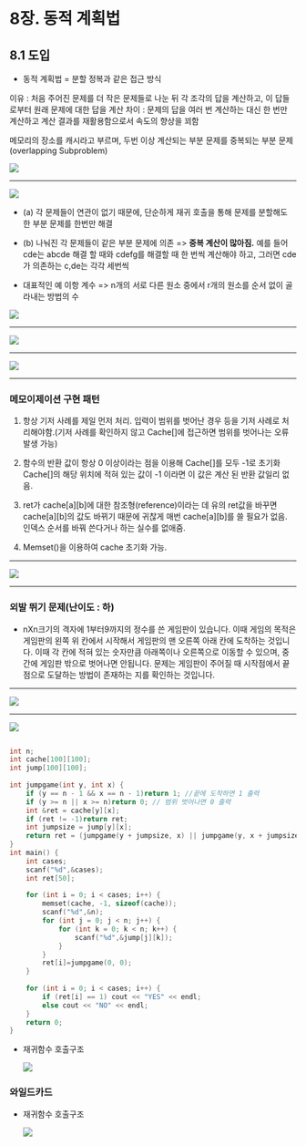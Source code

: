 # 8장. 동적 계획법

## 8.1 도입

* 동적 계획법 = 분할 정복과 같은 접근 방식

이유 : 처음 주어진 문제를 더 작은 문제들로 나눈 뒤 각 조각의 답을 계산하고, 이 답들로부터 원래 문제에 대한 답을 계산
차이 : 문제의 답을 여러 번 계산하는 대신 한 번만 계산하고 계산 결과를 재활용함으로서 속도의 향상을 꾀함

메모리의 장소를 캐시라고 부르며, 두번 이상 계산되는 부분 문제를 중복되는 부분 문제(overlapping Subproblem)

![](images/Cache.PNG)

* * *

![](images/그림8.1.PNG)

* (a) 각 문제들이 연관이 없기 때문에, 단순하게 재귀 호출을 통해 문제를 분할해도 한 부분 문제를 한번만 해결
* (b) 나눠진 각 문제들이 같은 부분 문제에 의존 => **중복 계산이 많아짐.**
예를 들어 cde는 abcde 해결 할 때와 cdefg를 해결할 때 한 번씩 계산해야 하고, 그러면 cde가 의존하는 c,de는 각각 세번씩

* 대표적인 예
이항 계수 => n개의 서로 다른 원소 중에서 r개의 원소를 순서 없이 골라내는 방법의 수

![](images/이항계수.PNG)
* * *
![](images/코드8.1.PNG)
* * *
![](images/그림8.2.PNG)
* * *

### 메모이제이션 구현 패턴

1. 항상 기저 사례를 제일 먼저 처리.
   입력이 범위를 벗어난 경우 등을 기저 사례로 처리해야함.(기저 사례를 확인하지 않고 Cache[]에 접근하면 범위를 벗어나는 오류 발생 가능)
   
2. 함수의 반환 값이 항상 0 이상이라는 점을 이용해 Cache[]를 모두 -1로 초기화
   Cache[]의 해당 위치에 적혀 있는 값이 -1 이라면 이 값은 계산 된 반환 값일리 없음.
   
3. ret가 cache[a][b]에 대한 참조형(reference)이라는 데 유의
   ret값을 바꾸면 cache[a][b]의 값도 바뀌기 때문에 귀찮게 매번 cache[a][b]를 쓸 필요가 없음. 인덱스 순서를 바꿔 쓴다거나 하는 실수를 없애줌.
   
4. Memset()을 이용하여 cache 초기화 가능.
* * *
![](images/코드8.3.PNG)

* * *
### 외발 뛰기 문제(난이도 : 하)

* nXn크기의 격자에 1부터9까지의 정수를 쓴 게임판이 있습니다. 이때 게임의 목적은 게임판의 왼쪽 위 칸에서 시작해서 게임판의 맨 오른쪽 아래 칸에 도착하는 것입니다. 이때 각 칸에 적혀 있는 숫자만큼 아래쪽이나 오른쪽으로 이동할 수 있으며, 중간에 게임판 밖으로 벗어나면 안됩니다. 문제는 게임판이 주어질 때 시작점에서 끝점으로 도달하는 방법이 존재하는 지를 확인하는 것입니다.

* * *
![](images/그림8.4.PNG)
* * *
![](images/코드8.4.PNG)

```c

int n;
int cache[100][100];
int jump[100][100];
 
int jumpgame(int y, int x) {
    if (y == n - 1 && x == n - 1)return 1; //끝에 도착하면 1 출력
    if (y >= n || x >= n)return 0; // 범위 벗어나면 0 출력
    int &ret = cache[y][x];
    if (ret != -1)return ret;
    int jumpsize = jump[y][x];
    return ret = (jumpgame(y + jumpsize, x) || jumpgame(y, x + jumpsize));
}
int main() {
    int cases;
    scanf("%d",&cases);
    int ret[50];
 
    for (int i = 0; i < cases; i++) {
        memset(cache, -1, sizeof(cache));
        scanf("%d",&n);
        for (int j = 0; j < n; j++) {
            for (int k = 0; k < n; k++) {
                scanf("%d",&jump[j][k]);
            }
        }
        ret[i]=jumpgame(0, 0);
    }
 
    for (int i = 0; i < cases; i++) {
        if (ret[i] == 1) cout << "YES" << endl;
        else cout << "NO" << endl;
    }
    return 0;
}

```

* 재귀함수 호출구조

  ![](images/외발뛰기.jpeg)

### 와일드카드

* 재귀함수 호출구조

  ![](images/와일드카드.jpg)
